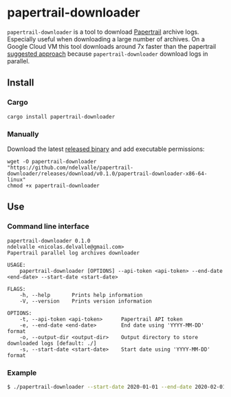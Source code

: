 # papertrail-downloader

`papertrail-downloader` is a tool to download [Papertrail](https://www.papertrail.com/) archive logs. Especially useful when downloading a large number of archives.
On a Google Cloud VM this tool downloads around 7x faster than the papertrail [suggested approach](https://help.papertrailapp.com/kb/how-it-works/permanent-log-archives/#download-a-large-number-of-archives) because `papertrail-downloader` download logs in parallel.


## Install

### Cargo

```
cargo install papertrail-downloader
```

### Manually

Download the latest [released binary](https://github.com/ndelvalle/papertrail-downloader/releases)
and add executable permissions:

```
wget -O papertrail-downloader "https://github.com/ndelvalle/papertrail-downloader/releases/download/v0.1.0/papertrail-downloader-x86-64-linux"
chmod +x papertrail-downloader
```

## Use

### Command line interface

```
papertrail-downloader 0.1.0
ndelvalle <nicolas.delvalle@gmail.com>
Papertrail parallel log archives downloader

USAGE:
    papertrail-downloader [OPTIONS] --api-token <api-token> --end-date <end-date> --start-date <start-date>

FLAGS:
    -h, --help       Prints help information
    -V, --version    Prints version information

OPTIONS:
    -t, --api-token <api-token>      Papertrail API token
    -e, --end-date <end-date>        End date using 'YYYY-MM-DD' format
    -o, --output-dir <output-dir>    Output directory to store downloaded logs [default: ./]
    -s, --start-date <start-date>    Start date using 'YYYY-MM-DD' format
```

### Example

```bash
$ ./papertrail-downloader --start-date 2020-01-01 --end-date 2020-02-01 --api-token xxxxxxxxxxxxxxxxxxx --output-dir ./ppt-logs
```
